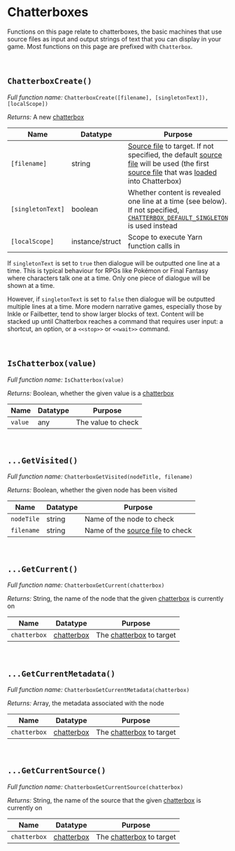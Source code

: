 # Chatterboxes

Functions on this page relate to chatterboxes, the basic machines that use source files as input and output strings of text that you can display in your game. Most functions on this page are prefixed with `Chatterbox`.

&nbsp;

## `ChatterboxCreate()`

_Full function name:_ `ChatterboxCreate([filename], [singletonText]), [localScope])`

_Returns:_ A new [chatterbox](concept-chatterboxes)

|Name             |Datatype       |Purpose                                                                                                                                                                                                                                                                          |
|-----------------|---------------|---------------------------------------------------------------------------------------------------------------------------------------------------------------------------------------------------------------------------------------------------------------------------------|
|`[filename]`     |string         |[Source file](concept-source-files) to target. If not specified, the default [source file](concept-source-files) will be used (the first [source file](concept-source-files) that was [loaded](reference-configuration#chatterboxloadfromfilefilename-aliasname) into Chatterbox)|
|`[singletonText]`|boolean        |Whether content is revealed one line at a time (see below). If not specified, [`CHATTERBOX_DEFAULT_SINGLETON`](reference-configuration#__chatterboxconfig) is used instead                                                                                                       |
|`[localScope]`   |instance/struct|Scope to execute Yarn function calls in                                                                                                                                                                                                                                          |

If `singletonText` is set to `true` then dialogue will be outputted one line at a time. This is typical behaviour for RPGs like Pokémon or Final Fantasy where characters talk one at a time. Only one piece of dialogue will be shown at a time.

However, if `singletonText` is set to `false` then dialogue will be outputted multiple lines at a time. More modern narrative games, especially those by Inkle or Failbetter, tend to show larger blocks of text. Content will be stacked up until Chatterbox reaches a command that requires user input: a shortcut, an option, or a `<<stop>>` or `<<wait>>` command.

&nbsp;

## `IsChatterbox(value)`

_Full function name:_ `IsChatterbox(value)`

_Returns:_ Boolean, whether the given value is a [chatterbox](concept-chatterboxes)

|Name   |Datatype|Purpose           |
|-------|--------|------------------|
|`value`|any     |The value to check|

&nbsp;

## `...GetVisited()`

_Full function name:_ `ChatterboxGetVisited(nodeTitle, filename)`

_Returns:_ Boolean, whether the given node has been visited

|Name      |Datatype|Purpose                                                 |
|----------|--------|--------------------------------------------------------|
|`nodeTile`|string  |Name of the node to check                               |
|`filename`|string  |Name of the [source file](concept-source-files) to check|

&nbsp;

## `...GetCurrent()`

_Full function name:_ `ChatterboxGetCurrent(chatterbox)`

_Returns:_ String, the name of the node that the given [chatterbox](concept-chatterboxes) is currently on

|Name        |Datatype                          |Purpose                                         |
|------------|----------------------------------|------------------------------------------------|
|`chatterbox`|[chatterbox](concept-chatterboxes)|The [chatterbox](concept-chatterboxes) to target|

&nbsp;

## `...GetCurrentMetadata()`

_Full function name:_ `ChatterboxGetCurrentMetadata(chatterbox)`

_Returns:_ Array, the metadata associated with the node

|Name        |Datatype                          |Purpose                                         |
|------------|----------------------------------|------------------------------------------------|
|`chatterbox`|[chatterbox](concept-chatterboxes)|The [chatterbox](concept-chatterboxes) to target|

&nbsp;

## `...GetCurrentSource()`

_Full function name:_ `ChatterboxGetCurrentSource(chatterbox)`

_Returns:_ String, the name of the source that the given [chatterbox](concept-chatterboxes) is currently on

|Name        |Datatype                          |Purpose                                         |
|------------|----------------------------------|------------------------------------------------|
|`chatterbox`|[chatterbox](concept-chatterboxes)|The [chatterbox](concept-chatterboxes) to target|